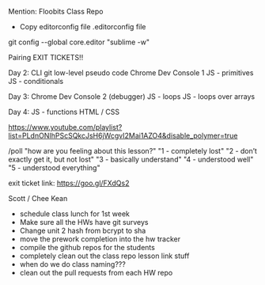 Mention:
Floobits
Class Repo
  - Copy editorconfig file
.editorconfig file

git config --global core.editor "sublime -w"

Pairing
EXIT TICKETS!!


Day 2:
CLI
git
low-level pseudo code
Chrome Dev Console 1
JS - primitives
JS - conditionals

Day 3:
Chrome Dev Console 2 (debugger)
JS - loops
JS - loops over arrays

Day 4:
JS - functions
HTML / CSS


https://www.youtube.com/playlist?list=PLdnONIhPScSQkcJsH6jWcgvI2Mai1AZO4&disable_polymer=true

/poll "how are you feeling about this lesson?" "1 - completely lost" "2 - don’t exactly get it, but not lost" "3 - basically understand" "4 - understood well" "5 - understood everything"

exit ticket link: https://goo.gl/FXdQs2


Scott / Chee Kean
- schedule class lunch for 1st week
- Make sure all the HWs have git surveys
- Change unit 2 hash from bcrypt to sha
- move the prework completion into the hw tracker
- compile the github repos for the students
- completely clean out the class repo lesson link stuff
- when do we do class naming???
- clean out the pull requests from each HW repo
